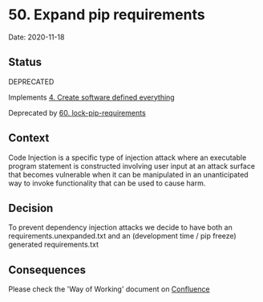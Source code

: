 # 50. Expand pip requirements

Date: 2020-11-18

## Status

DEPRECATED

Implements [4. Create software defined everything](0004-create-software-defined-everything.md)

Deprecated by [60. lock-pip-requirements](0060-lock-pip-requirements.md)

## Context

Code Injection is a specific type of injection attack where an executable program statement is constructed involving user input at an attack surface that becomes vulnerable when it can be manipulated in an unanticipated way to invoke functionality that can be used to cause harm.

## Decision

To prevent dependency injection attacks we decide to have both an requirements.unexpanded.txt and an (development time / pip freeze) generated requirements.txt

## Consequences

Please check the 'Way of Working' document on [Confluence](https://recognize.atlassian.net/wiki/spaces/DAT/pages)
